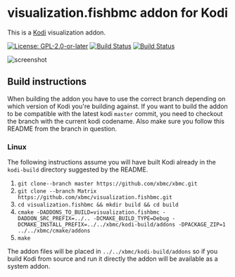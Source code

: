 # visualization.fishbmc addon for Kodi

This is a [Kodi](http://kodi.tv) visualization addon.

[![License: GPL-2.0-or-later](https://img.shields.io/badge/License-GPL%20v2+-blue.svg)](LICENSE.md)
[![Build Status](https://travis-ci.org/xbmc/visualization.fishbmc.svg?branch=Matrix)](https://travis-ci.org/xbmc/visualization.fishbmc/branches)
[![Build Status](https://dev.azure.com/teamkodi/binary-addons/_apis/build/status/xbmc.visualization.fishbmc?branchName=Matrix)](https://dev.azure.com/teamkodi/binary-addons/_build/latest?definitionId=39&branchName=Matrix)
<!--- [![Build Status](https://ci.appveyor.com/api/projects/status/github/xbmc/visualization.fishbmc?branch=Matrix&svg=true)](https://ci.appveyor.com/project/xbmc/visualization-fishbmc?branch=Matrix) -->

![screenshot](https://raw.githubusercontent.com/xbmc/visualization.fishbmc/master/visualization.fishbmc/resources/screenshot-01.jpg)

## Build instructions

When building the addon you have to use the correct branch depending on which version of Kodi you're building against. 
If you want to build the addon to be compatible with the latest kodi `master` commit, you need to checkout the branch with the current kodi codename.
Also make sure you follow this README from the branch in question.

### Linux

The following instructions assume you will have built Kodi already in the `kodi-build` directory 
suggested by the README.

1. `git clone--branch master https://github.com/xbmc/xbmc.git`
2. `git clone --branch Matrix https://github.com/xbmc/visualization.fishbmc.git`
3. `cd visualization.fishbmc && mkdir build && cd build`
4. `cmake -DADDONS_TO_BUILD=visualization.fishbmc -DADDON_SRC_PREFIX=../.. -DCMAKE_BUILD_TYPE=Debug -DCMAKE_INSTALL_PREFIX=../../xbmc/kodi-build/addons -DPACKAGE_ZIP=1 ../../xbmc/cmake/addons`
5. `make`

The addon files will be placed in `../../xbmc/kodi-build/addons` so if you build Kodi from source and run it directly 
the addon will be available as a system addon.
